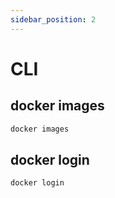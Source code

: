 ```yaml
---
sidebar_position: 2
---
```


# CLI

## docker images

```bash
docker images
```

## docker login

```bash title="dockerのログイン(要 ユーザー名とパスワード)"
docker login
```
